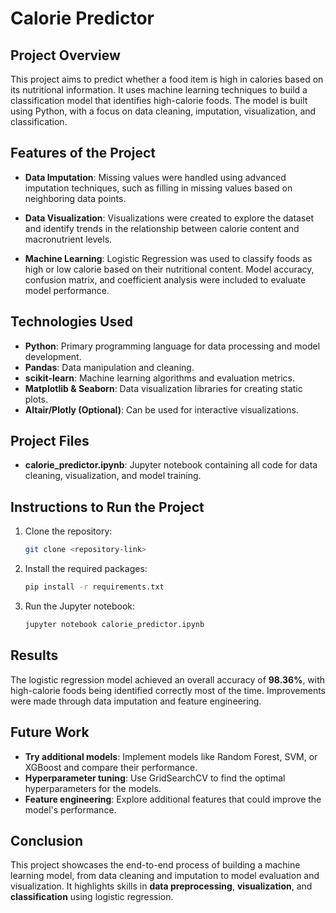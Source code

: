 # Calorie Predictor

## Project Overview

This project aims to predict whether a food item is high in calories based on its nutritional information. It uses machine learning techniques to build a classification model that identifies high-calorie foods. The model is built using Python, with a focus on data cleaning, imputation, visualization, and classification.

## Features of the Project

- **Data Imputation**: Missing values were handled using advanced imputation techniques, such as filling in missing values based on neighboring data points.
  
- **Data Visualization**: Visualizations were created to explore the dataset and identify trends in the relationship between calorie content and macronutrient levels.
  
- **Machine Learning**: Logistic Regression was used to classify foods as high or low calorie based on their nutritional content. Model accuracy, confusion matrix, and coefficient analysis were included to evaluate model performance.

## Technologies Used

- **Python**: Primary programming language for data processing and model development.
- **Pandas**: Data manipulation and cleaning.
- **scikit-learn**: Machine learning algorithms and evaluation metrics.
- **Matplotlib & Seaborn**: Data visualization libraries for creating static plots.
- **Altair/Plotly (Optional)**: Can be used for interactive visualizations.

## Project Files

- **calorie_predictor.ipynb**: Jupyter notebook containing all code for data cleaning, visualization, and model training.

## Instructions to Run the Project

1. Clone the repository:
   ```bash
   git clone <repository-link>
   ```

2. Install the required packages:
   ```bash
   pip install -r requirements.txt
   ```

3. Run the Jupyter notebook:
   ```bash
   jupyter notebook calorie_predictor.ipynb
   ```

## Results

The logistic regression model achieved an overall accuracy of **98.36%**, with high-calorie foods being identified correctly most of the time. Improvements were made through data imputation and feature engineering.

## Future Work

- **Try additional models**: Implement models like Random Forest, SVM, or XGBoost and compare their performance.
- **Hyperparameter tuning**: Use GridSearchCV to find the optimal hyperparameters for the models.
- **Feature engineering**: Explore additional features that could improve the model's performance.

## Conclusion

This project showcases the end-to-end process of building a machine learning model, from data cleaning and imputation to model evaluation and visualization. It highlights skills in **data preprocessing**, **visualization**, and **classification** using logistic regression.